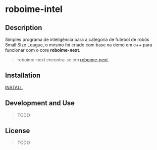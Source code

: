 roboime-intel 
=============


Description
-----------
Simples programa de inteligência para a categoria de futebol de robôs Small Size League, o mesmo foi criado com base na demo em c++ para funcionar com o core **roboime-next**.

> roboime-next encontra-se em [roboime-next][roboime-next].


Installation
------------
[INSTALL][install]


Development and Use
-------------------
> TODO

License
-------
> TODO

[protobuf]: https://developers.google.com/protocol-buffers/
[travis]: https://travis-ci.org/SIRLab/VSS-Vision
[install]: https://github.com/roboime/roboime-intel/blob/master/INSTALL.md
[roboime-next]: https://github.com/roboime/roboime-next



